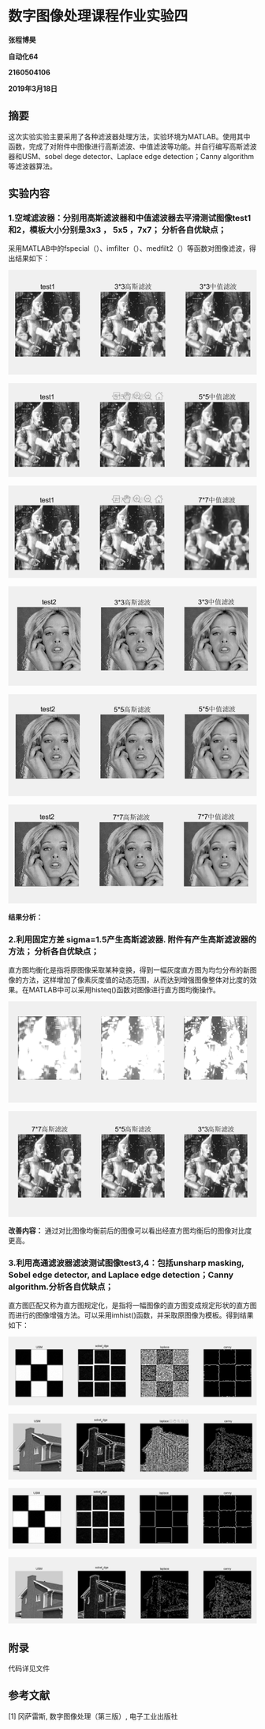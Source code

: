  
 
# 数字图像处理课程作业实验四 

**张程博昊**

**自动化64**

**2160504106**

**2019年3月18日**

 

## 摘要

这次实验实验主要采用了各种滤波器处理方法，实验环境为MATLAB。使用其中函数，完成了对附件中图像进行高斯滤波、中值滤波等功能。并自行编写高斯滤波器和USM、sobel dege detector、Laplace edge detection；Canny algorithm等滤波器算法。
 

## 实验内容

### 1.空域滤波器：分别用高斯滤波器和中值滤波器去平滑测试图像test1和2，模板大小分别是3x3 ， 5x5 ，7x7； 分析各自优缺点；

采用MATLAB中的fspecial（）、imfilter（）、medfilt2（）等函数对图像滤波，得出结果如下：

![](./Image/1.1.png)

![](./Image/1.2.png)

![](./Image/1.3.png)

![](./Image/1.4.png)

![](./Image/1.5.png)

![](./Image/1.6.png)

**结果分析：**



### 2.利用固定方差 sigma=1.5产生高斯滤波器. 附件有产生高斯滤波器的方法； 分析各自优缺点；

直方图均衡化是指将原图像采取某种变换，得到一幅灰度直方图为均匀分布的新图像的方法，这样增加了像素灰度值的动态范围，从而达到增强图像整体对比度的效果。在MATLAB中可以采用histeq()函数对图像进行直方图均衡操作。

 ![ ](./Image/2.1.png)
 
 ![ ](./Image/2.2.png)

**改善内容：**
通过对比图像均衡前后的图像可以看出经直方图均衡后的图像对比度更高。

 

### 3.利用高通滤波器滤波测试图像test3,4：包括unsharp masking, Sobel edge detector, and Laplace edge detection；Canny algorithm.分析各自优缺点；


直方图匹配又称为直方图规定化，是指将一幅图像的直方图变成规定形状的直方图而进行的图像增强方法。可以采用imhist()函数，并采取原图像为模板。得到结果如下：

 ![ ](./Image/3.1.png)
 
 ![ ](./Image/3.2.png)
 
 ![ ](./Image/3.3.png)
  
 ![ ](./Image/3.4.png)
 


## 附录

代码详见文件

 

## 参考文献

[1] 冈萨雷斯, 数字图像处理（第三版）, 电子工业出版社

